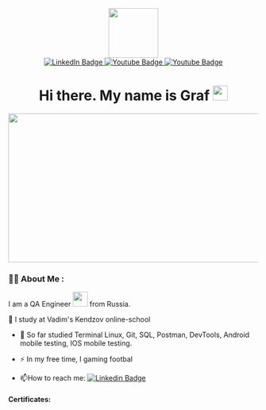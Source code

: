 <div id="header" align="center">
  <img src="https://media.giphy.com/media/BN7WEcQDotRcSjYCAY/giphy.gif" width="100"/>
</div>
<div id="badges" align="center">
  <a href="https://www.linkedin.com/in/graf-melikov-a0192927b/">
    <img src="https://img.shields.io/badge/LinkedIn-blue?style=for-the-badge&logo=linkedin&logoColor=white" alt="LinkedIn Badge"/>
  </a>
  <a href="https://t.me/melikovgraf">
    <img src="https://img.shields.io/badge/Telegram-blue?style=for-the-badge&logo=telegram&logoColor=white" alt="Youtube Badge"/>
  </a>
   <a href="melikovgraf1@gmail.com">
    <img src="https://img.shields.io/badge/Mail-rainbow?style=for-the-badge&logo=google&logoColor=white" alt="Youtube Badge"/>
  </a>
</div>
<div id="counter view" align="center">
  <img src="https://komarev.com/ghpvc/?username=MelikovGraf&style=flat-square&color=blue" alt=""/>
</div>

<div id="counter view" align="center">
  <h1>
  Hi there. My name is Graf
  <img src="https://media.giphy.com/media/hvRJCLFzcasrR4ia7z/giphy.gif" width="30px"/>
</h1>
</div>

<div align="center">
  <img src="https://media.giphy.com/media/dWesBcTLavkZuG35MI/giphy.gif" width="600" height="300"/>
</div>


### :man_technologist: About Me :
I am a QA Engineer <img src="https://media.giphy.com/media/WUlplcMpOCEmTGBtBW/giphy.gif" width="30"> from Russia.

:telescope: I study at Vadim's Kendzov online-school

- :seedling: So far studied Terminal Linux, Git, SQL, Postman, DevTools, Android mobile testing, IOS mobile testing.

- :zap: In my free time, I gaming footbal

- :mailbox:How to reach me: [![Linkedin Badge](https://www.linkedin.com/in/graf-melikov-a0192927b)](Linkedin)


<!--
**MelikovGraf/MelikovGraf** is a ✨ _special_ ✨ repository because its `README.md` (this file) appears on your GitHub profile.

Here are some ideas to get you started:

- 🔭 I’m currently working on ...
- 🌱 I’m currently learning ...
- 👯 I’m looking to collaborate on ...
- 🤔 I’m looking for help with ...
- 💬 Ask me about ...
- 📫 How to reach me: ...
- 😄 Pronouns: ...
- ⚡ Fun fact: ...
-->

#### Certificates:
